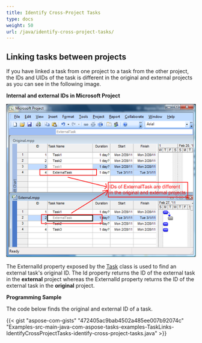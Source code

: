 ```yaml
---
title: Identify Cross-Project Tasks
type: docs
weight: 50
url: /java/identify-cross-project-tasks/
---
```


## **Linking tasks between projects**
If you have linked a task from one project to a task from the other project, the IDs and UIDs of the task is different in the original and external projects as you can see in the following image.


**Internal and external IDs in Microsoft Project** 

![todo:image_alt_text](identify-cross-project-tasks_1.png)

The ExternalId property exposed by the [Task](/pages/createpage.action?spaceKey=tasksjava&title=com.aspose.tasks.Task+class&linkCreation=true&fromPageId=16581080) class is used to find an external task's original ID. The Id property returns the ID of the external task in the **external** project whereas the ExternalId property returns the ID of the external task in the **original** project.

**Programming Sample**

The code below finds the original and external ID of a task.

{{< gist "aspose-com-gists" "472405ac9bab4502a485ee007b92074c" "Examples-src-main-java-com-aspose-tasks-examples-TaskLinks-IdentifyCrossProjectTasks-identify-cross-project-tasks.java" >}}
